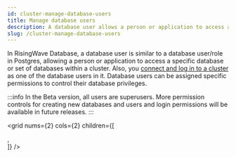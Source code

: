 ```yaml
---
id: cluster-manage-database-users
title: Manage database users
description: A database user allows a person or application to access a specific database or set of databases within a cluster.
slug: /cluster-manage-database-users
---
```


In RisingWave Database, a database user is similar to a database user/role in Postgres, allowing a person or application to access a specific database or set of databases within a cluster. Also, you [connect and log in to a cluster](cluster-connect-to-a-cluster.md) as one of the database users in it. Database users can be assigned specific permissions to control their database privileges.

:::info
In the Beta version, all users are superusers. More permission controls for creating new databases and users and login permissions will be available in future releases.
:::

<grid
 nums={2}
 cols={2}
 children={[

 <div>

 <card
 title="Create a user"
 content="You can create a database user in several ways."
 cloud="cluster-create-a-database-user"
 />
 <card
 title="Change user password"
 content="You can change the password of any database users in your cluster."
 cloud="cluster-change-database-user-password"
 />
 <card
 title="Delete a user"
 content="If you no longer need a database user, you can delete it."
 cloud="cluster-delete-a-database-user"
 />

 </div>,

 <div>


 </div>
 ]}
 />
